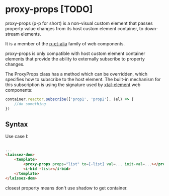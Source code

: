 # proxy-props [TODO]

proxy-props (p-p for short) is a non-visual custom element that passes property value changes from its host custom element container, to down-stream elements.

It is a member of the [p-et-alia](https://github.com/bahrus/p-et-alia) family of web components.

proxy-props is only compatible with host custom element container elements that provide the ability to externally subscribe to property changes.

The ProxyProps class has a method which can be overridden, which specifies how to subscribe to the host element.  The built-in mechanism for this subscription is using the signature used by [xtal-element](https://github.com/bahrus/xtal-element) web components:

```JavaScript
container.reactor.subscribe(['prop1', 'prop2'], (el) => {
    //do something
})
```


## Syntax

Use case I:

```html

...
<laissez-dom>
    <template>
        <proxy-props props="list" to=[-list] val=... init-val=...></proxy-props>
        <i-bid -list></i-bid>
    </template>
</laissez-dom>
```

closest property means don't use shadow to get container.




